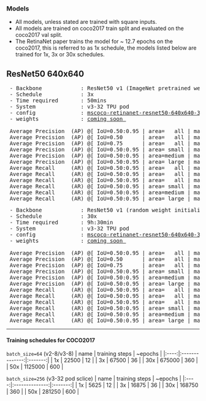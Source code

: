 ### Models
 - All models, unless stated are trained with square inputs.
 - All models are trained on coco2017 train split and evaluated on the coco2017 val split.
 - The RetinaNet paper trains the model for ~ 12.7 epochs on the coco2017, this is referred to as 1x schedule, the models listed below are trained for 1x, 3x or 30x schedules.
## ResNet50 640x640
<pre>
 - Backbone            : ResNet50 v1 (ImageNet pretrained weights)
 - Schedule            : 3x
 - Time required       : 50mins
 - System              : v3-32 TPU pod
 - config              : <a href="configs/v3-32/mscoco-retinanet-resnet50-640x640-3x-256.json">mscoco-retinanet-resnet50-640x640-3x-256</a>
 - weights             : <a href="#">coming soon </a>

 Average Precision  (AP) @[ IoU=0.50:0.95 | area=   all | maxDets=100 ] = 0.377
 Average Precision  (AP) @[ IoU=0.50      | area=   all | maxDets=100 ] = 0.570
 Average Precision  (AP) @[ IoU=0.75      | area=   all | maxDets=100 ] = 0.401
 Average Precision  (AP) @[ IoU=0.50:0.95 | area= small | maxDets=100 ] = 0.177
 Average Precision  (AP) @[ IoU=0.50:0.95 | area=medium | maxDets=100 ] = 0.426
 Average Precision  (AP) @[ IoU=0.50:0.95 | area= large | maxDets=100 ] = 0.551
 Average Recall     (AR) @[ IoU=0.50:0.95 | area=   all | maxDets=  1 ] = 0.315
 Average Recall     (AR) @[ IoU=0.50:0.95 | area=   all | maxDets= 10 ] = 0.492
 Average Recall     (AR) @[ IoU=0.50:0.95 | area=   all | maxDets=100 ] = 0.520
 Average Recall     (AR) @[ IoU=0.50:0.95 | area= small | maxDets=100 ] = 0.278
 Average Recall     (AR) @[ IoU=0.50:0.95 | area=medium | maxDets=100 ] = 0.588
 Average Recall     (AR) @[ IoU=0.50:0.95 | area= large | maxDets=100 ] = 0.710
</pre>

 <pre>
 - Backbone            : ResNet50 v1 (random weight initialization)
 - Schedule            : 30x
 - Time required       : 9h:30min
 - System              : v3-32 TPU pod
 - config              : <a href="configs/v3-32/mscoco-retinanet-resnet50-640x640-30x-256.json">mscoco-retinanet-resnet50-640x640-30x-256</a>
 - weights             : <a href="#">coming soon </a>

 Average Precision  (AP) @[ IoU=0.50:0.95 | area=   all | maxDets=100 ] = 0.398
 Average Precision  (AP) @[ IoU=0.50      | area=   all | maxDets=100 ] = 0.590
 Average Precision  (AP) @[ IoU=0.75      | area=   all | maxDets=100 ] = 0.425
 Average Precision  (AP) @[ IoU=0.50:0.95 | area= small | maxDets=100 ] = 0.194
 Average Precision  (AP) @[ IoU=0.50:0.95 | area=medium | maxDets=100 ] = 0.450
 Average Precision  (AP) @[ IoU=0.50:0.95 | area= large | maxDets=100 ] = 0.570
 Average Recall     (AR) @[ IoU=0.50:0.95 | area=   all | maxDets=  1 ] = 0.330
 Average Recall     (AR) @[ IoU=0.50:0.95 | area=   all | maxDets= 10 ] = 0.513
 Average Recall     (AR) @[ IoU=0.50:0.95 | area=   all | maxDets=100 ] = 0.540
 Average Recall     (AR) @[ IoU=0.50:0.95 | area= small | maxDets=100 ] = 0.300
 Average Recall     (AR) @[ IoU=0.50:0.95 | area=medium | maxDets=100 ] = 0.608
 Average Recall     (AR) @[ IoU=0.50:0.95 | area= large | maxDets=100 ] = 0.731
</pre>
___


#### Training schedules for COCO2017
`batch_size=64` (v2-8/v3-8)
| name | training steps | ~epochs |
|:----:|:--------------:|:-------:|
|  1x  |      22500     |    12   |
|  3x  |      67500     |    36   |
|  30x |     675000     |   360   |
|  50x |     1125000    |   600   |

`batch_size=256` (v3-32 pod sclice)
| name | training steps | ~epochs |
|:----:|:--------------:|:-------:|
|  1x  |      5625     |    12   |
|  3x  |      16875    |    36   |
|  30x |     168750    |   360   |
|  50x |     281250    |   600   |
